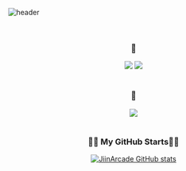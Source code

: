 ![header](https://capsule-render.vercel.app/api?type=waving&color=timeGradient&text=Welcome%20to%20Jiin's%20GitHub%20🤞&animation=twinkling&fontSize=35&fontAlignY=40&fontAlign=70&height=250)

<br>

<h3 align="center">🍕</h3>
<div align="center">
  <a href="https://www.instagram.com/effloresce_jn/" target="_blank"><img src="https://img.shields.io/badge/Instagram-ff69b4?style= social&logo=Instagram&logoColor=#03C75A"/></a>  
  <a href="https://www.instagram.com/effloresce_jn/" target="_blank"><img src="https://img.shields.io/badge/Naver-#03C75A?style= social&logo=Instagram&logoColor=#03C75A"/></a>
</div>

<br>

<h3 align="center">🍟</h3>
<div align="center">
  <a href="https://www.naver.com/" target="_blank"><img src="https://img.shields.io/badge/Instagram-ff69b4?style= social&logo=Instagram&logoColor=Hexcode"/></a>
</div>

<br>

<h3 align="center">👩‍💻 My GitHub Starts👩‍💻</h3>
<div align="center">
  
[![JiinArcade GitHub stats](https://github-readme-stats.vercel.app/api?username=JiinArcade&show_icons=true&theme=radical)](https://github.com/JiinArcade/github-readme-stats)
</div>







